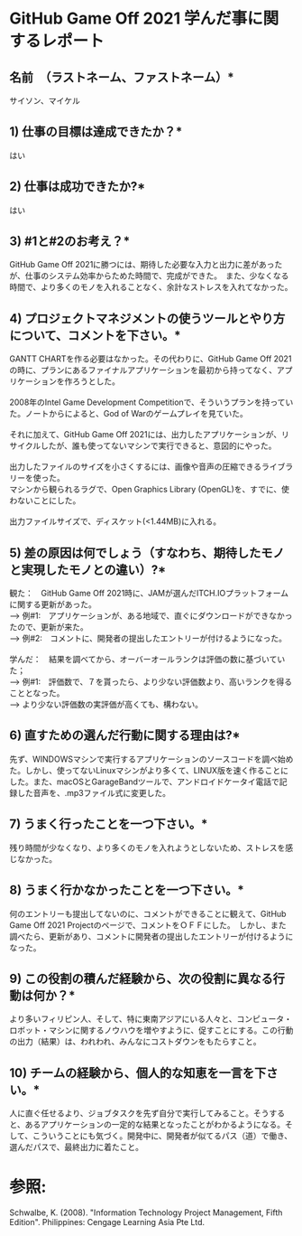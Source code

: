 # GitHub Game Off 2021 学んだ事に関するレポート

## 名前　（ラストネーム、ファストネーム）*

サイソン、マイケル

## 1) 仕事の目標は達成できたか？*

はい

## 2) 仕事は成功できたか?*

はい

## 3) #1と#2のお考え？*

GitHub Game Off 2021に勝つには、期待した必要な入力と出力に差があったが、仕事のシステム効率からためた時間で、完成ができた。　また、少なくなる時間で、より多くのモノを入れることなく、余計なストレスを入れてなかった。

## 4) プロジェクトマネジメントの使うツールとやり方について、コメントを下さい。*

GANTT CHARTを作る必要はなかった。その代わりに、GitHub Game Off 2021の時に、プランにあるファイナルアプリケーションを最初から持ってなく、アプリケーションを作ろうとした。<br/>
<br/>
2008年のIntel Game Development Competitionで、そういうプランを持っていた。ノートからによると、God of Warのゲームプレイを見ていた。<br/>
<br/>
それに加えて、GitHub Game Off 2021には、出力したアプリケーションが、リサイクルしたが、誰も使ってないマシンで実行できると、意図的にやった。<br/>
<br/>
出力したファイルのサイズを小さくするには、画像や音声の圧縮できるライブラリーを使った。<br/>
マシンから観られるラグで、Open Graphics Library (OpenGL)を、すでに、使わないことにした。<br/>
<br/>
出力ファイルサイズで、ディスケット(<1.44MB)に入れる。

## 5) 差の原因は何でしょう（すなわち、期待したモノと実現したモノとの違い）?*

観た：　GitHub Game Off 2021時に、JAMが選んだITCH.IOプラットフォームに関する更新があった。<br/>
--> 例#1:　アプリケーションが、ある地域で、直ぐにダウンロードができなかったので、更新が来た。<br/>
--> 例#2:　コメントに、開発者の提出したエントリーが付けるようになった。<br/>
<br/>
学んだ：　結果を調べてから、オーバーオールランクは評価の数に基づいていた；<br/>
--> 例#1:　評価数で、７を貰ったら、より少ない評価数より、高いランクを得ることとなった。<br/>
--> より少ない評価数の実評価が高くても、構わない。<br/>

## 6) 直すための選んだ行動に関する理由は?*

先ず、WINDOWSマシンで実行するアプリケーションのソースコードを調べ始めた。しかし、使ってないLinuxマシンがより多くて、LINUX版を速く作ることにした。また、macOSとGarageBandツールで、アンドロイドケータイ電話で記録した音声を、.mp3ファイル式に変更した。

## 7) うまく行ったことを一つ下さい。*

残り時間が少なくなり、より多くのモノを入れようとしないため、ストレスを感じなかった。

## 8) うまく行かなかったことを一つ下さい。*

何のエントリーも提出してないのに、コメントができることに観えて、GitHub Game Off 2021 Projectのページで、コメントをＯＦＦにした。　しかし、また調べたら、更新があり、コメントに開発者の提出したエントリーが付けるようになった。

## 9) この役割の積んだ経験から、次の役割に異なる行動は何か？*

より多いフィリピン人、そして、特に東南アジアにいる人々と、コンピュータ・ロボット・マシンに関するノウハウを増やすように、促すことにする。この行動の出力（結果）は、われわれ、みんなにコストダウンをもたらすこと。

## 10) チームの経験から、個人的な知恵を一言を下さい。*

人に直ぐ任せるより、ジョブタスクを先ず自分で実行してみること。そうすると、あるアプリケーションの一定的な結果となったことがわかるようになる。そして、こういうことにも気づく。開発中に、開発者が似てるパス（道）で働き、選んだパスで、最終出力に着たこと。

# 参照:
Schwalbe, K. (2008). "Information Technology Project Management, Fifth Edition". Philippines: Cengage Learning Asia Pte Ltd.
